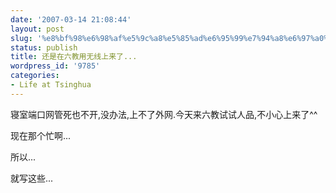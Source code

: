```yaml
---
date: '2007-03-14 21:08:44'
layout: post
slug: '%e8%bf%98%e6%98%af%e5%9c%a8%e5%85%ad%e6%95%99%e7%94%a8%e6%97%a0%e7%ba%bf%e4%b8%8a%e6%9d%a5%e4%ba%86'
status: publish
title: 还是在六教用无线上来了...
wordpress_id: '9785'
categories:
- Life at Tsinghua
---
```


寝室端口网管死也不开,没办法,上不了外网.今天来六教试试人品,不小心上来了^^


现在那个忙啊...


所以...


就写这些...
